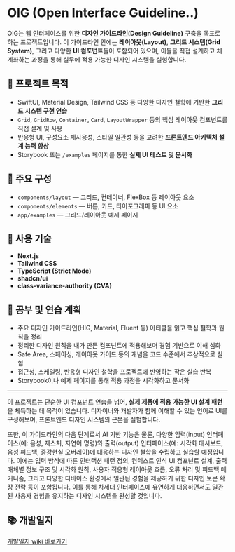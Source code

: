 # OIG (Open Interface Guideline..)

OIG는 웹 인터페이스를 위한 **디자인 가이드라인(Design Guideline)** 구축을 목표로 하는 프로젝트입니다. 이 가이드라인 안에는 **레이아웃(Layout)**, **그리드 시스템(Grid System)**, 그리고 다양한 **UI 컴포넌트**들이 포함되어 있으며, 이들을 직접 설계하고 체계화하는 과정을 통해 실무에 적용 가능한 디자인 시스템을 실험합니다.

## 🎯 프로젝트 목적

- SwiftUI, Material Design, Tailwind CSS 등 다양한 디자인 철학에 기반한 **그리드 시스템 구현 연습**
- `Grid`, `GridRow`, `Container`, `Card`, `LayoutWrapper` 등의 핵심 레이아웃 컴포넌트를 직접 설계 및 사용
- 반응형 UI, 구성요소 재사용성, 스타일 일관성 등을 고려한 **프론트엔드 아키텍처 설계 능력 향상**
- Storybook 또는 `/examples` 페이지를 통한 **실제 UI 테스트 및 문서화**

## 🧱 주요 구성

- `components/layout` — 그리드, 컨테이너, FlexBox 등 레이아웃 요소
- `components/elements` — 버튼, 카드, 타이포그래피 등 UI 요소
- `app/examples` — 그리드/레이아웃 예제 페이지

## 🚀 사용 기술

- **Next.js**
- **Tailwind CSS**
- **TypeScript (Strict Mode)**
- **shadcn/ui**
- **class-variance-authority (CVA)**

## 📖 공부 및 연습 계획

- 주요 디자인 가이드라인(HIG, Material, Fluent 등) 아티클을 읽고 핵심 철학과 원칙을 정리
- 정리한 디자인 원칙을 내가 만든 컴포넌트에 적용해보며 경험 기반으로 이해 심화
- Safe Area, 스페이싱, 레이아웃 가이드 등의 개념을 코드 수준에서 추상적으로 실험
- 접근성, 스케일링, 반응형 디자인 철학을 프로젝트에 반영하는 작은 실습 반복
- Storybook이나 예제 페이지를 통해 적용 과정을 시각화하고 문서화

---

이 프로젝트는 단순한 UI 컴포넌트 연습을 넘어, **실제 제품에 적용 가능한 UI 설계 패턴**을 체득하는 데 목적이 있습니다.
디자이너와 개발자가 함께 이해할 수 있는 언어로 UI를 구성해보며, 프론트엔드 디자인 시스템의 근본을 실험합니다.

또한, 이 가이드라인의 다음 단계로서 AI 기반 기능은 물론, 다양한 입력(input) 인터페이스(예: 음성, 제스처, 자연어 명령)와 출력(output) 인터페이스(예: 시각화 대시보드, 음성 피드백, 증강현실 오버레이)에 대응하는 디자인 철학을 수립하고 실습할 예정입니다. 이에는 입력 방식에 따른 인터랙션 패턴 정의, 컨텍스트 인식 UI 컴포넌트 설계, 출력 매체별 정보 구조 및 시각화 원칙, 사용자 적응형 레이아웃 흐름, 오류 처리 및 피드백 메커니즘, 그리고 다양한 디바이스 환경에서 일관된 경험을 제공하기 위한 디자인 토큰 확장 전략 등이 포함됩니다. 이를 통해 차세대 인터페이스에 유연하게 대응하면서도 일관된 사용자 경험을 유지하는 디자인 시스템을 완성할 것입니다.

## 📚 개발일지

[개발일지 wiki 바로가기](https://github.com/otw7917/oig/wiki)
